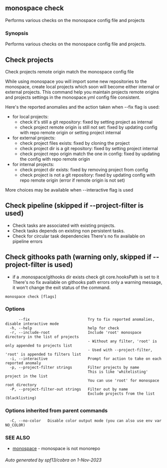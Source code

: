 ## monospace check

Performs various checks on the monospace config file and projects

### Synopsis

Performs various checks on the monospace config file and projects.

## Check projects
Check projects remote origin match the monospace config file

While using monospace you will import some new repositories to the monospace,
create local projects which soon will become either internal or external projects.
This command help you maintain projects remote origins and projects settings
in the monospace.yml config file consistent.

Here's the reported anomalies and the action taken when --fix flag is used:
- for local projects:
	- check it's still a git repository: fixed by setting project as internal
	- check project remote origin is still not set: fixed by updating config
		with repo remote origin or setting project internal
- for external projects:
	- check project files exists: fixed by cloning the project
	- check project dir is a git repository: fixed by setting project internal
	- check project repo origin match the one in config: fixed by updating the
		config with repo remote origin
- for internal projects:
	- check project dir exists: fixed by removing project from config
	- check project is not a git repository: fixed by updating config with
		repo remote origin (error if remote origin is not set)

More choices may be available when --interactive flag is used

## Check pipeline (skipped if --project-filter is used)
- Check tasks are associated with existing projects.
- Check tasks depends on existing non persistent tasks.
- Check for circular task dependencies
There's no fix available on pipeline errors

## Check githooks path (warning only, skipped if --project-filter is used)
- if a .monospace/githooks dir exists check git core.hooksPath is set to it
There's no fix available on githooks path errors only a warning message, it
won't change the exit status of the command.


```
monospace check [flags]
```

### Options

```
      --fix                          Try to fix reported anomalies, disable interactive mode
  -h, --help                         help for check
  -r, --include-root                 Include 'root' monospace directory in the list of projects
                                     - Without any filter, 'root' is only appended to projects list
                                     - Used with --project-filter, 'root' is appended to filters list
  -i, --interactive                  Prompt for action to take on each reported anomaly
  -p, --project-filter strings       Filter projects by name
                                     This is like 'whitelisting' project in the list
                                     You can use 'root' for monospace root directory
  -P, --project-filter-out strings   Filter out by name
                                     Exclude projects from the list (blacklisting)
```

### Options inherited from parent commands

```
  -C, --no-color   Disable color output mode (you can also use env var NO_COLOR)
```

### SEE ALSO

* [monospace](monospace.md)	 - monospace is not monorepo

###### Auto generated by spf13/cobra on 1-Nov-2023
